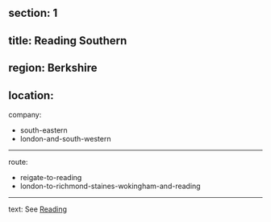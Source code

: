 section: 1
----
title: Reading Southern
----
region: Berkshire
----
location: 
----
company:
- south-eastern
- london-and-south-western
----
route:
- reigate-to-reading
- london-to-richmond-staines-wokingham-and-reading
----
text: See [Reading](/stations/reading)
